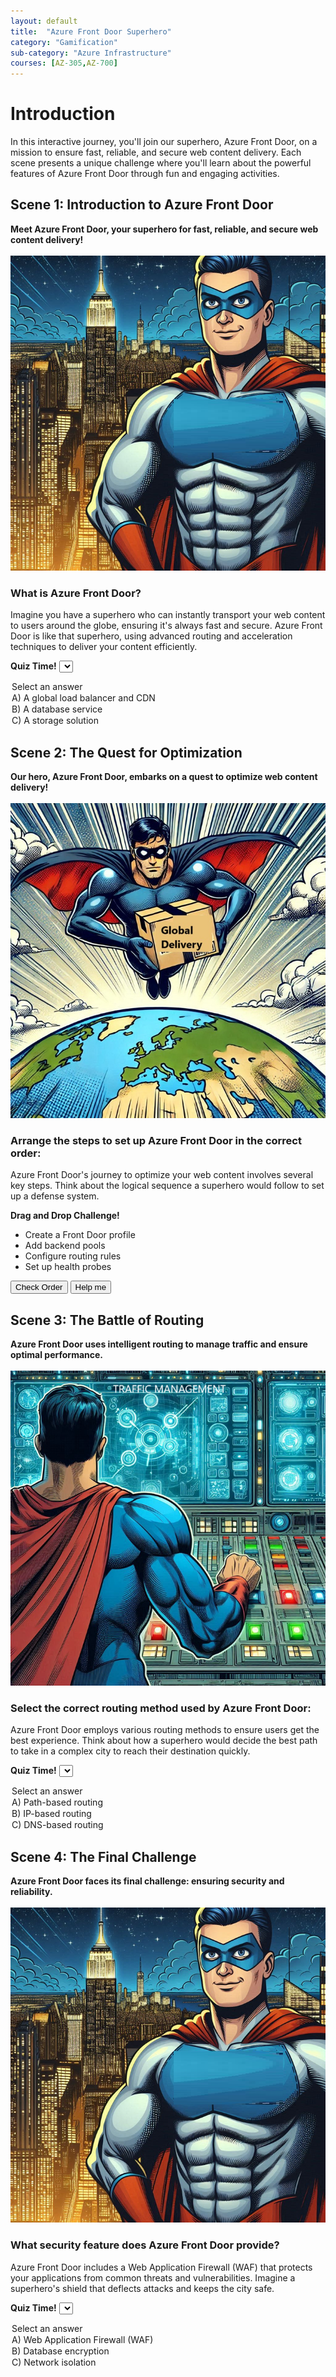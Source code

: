 ```yaml
---
layout: default
title:  "Azure Front Door Superhero"
category: "Gamification"
sub-category: "Azure Infrastructure"
courses: [AZ-305,AZ-700]
---
```

# Introduction
In this interactive journey, you'll join our superhero, Azure Front Door, on a mission to ensure fast, reliable, and secure web content delivery. Each scene presents a unique challenge where you'll learn about the powerful features of Azure Front Door through fun and engaging activities.

## Scene 1: Introduction to Azure Front Door

**Meet Azure Front Door, your superhero for fast, reliable, and secure web content delivery!**
<br><br>
<a href="./images/fd1.png" download>
  <img src="./images/fd1.png" alt="Superhero flying">
</a>

### What is Azure Front Door?
Imagine you have a superhero who can instantly transport your web content to users around the globe, ensuring it's always fast and secure. Azure Front Door is like that superhero, using advanced routing and acceleration techniques to deliver your content efficiently.

**Quiz Time!**
<select id="quiz-dropdown-1" onchange="checkAnswer1()" class="styled-dropdown">
  <option value="">Select an answer</option>
  <option value="correct">A) A global load balancer and CDN</option>
  <option value="wrong1">B) A database service</option>
  <option value="wrong2">C) A storage solution</option>
</select>
<p id="feedback-1"></p>

<script>
  function checkAnswer1() {
    var dropdown = document.getElementById("quiz-dropdown-1");
    var feedback = document.getElementById("feedback-1");
    if (dropdown.value === "correct") {
      feedback.textContent = "Correct!";
      feedback.style.color = "green";
    } else {
      feedback.textContent = "Think about what a superhero for web content delivery would do.";
      feedback.style.color = "red";
    }
  }
</script>


## Scene 2: The Quest for Optimization

**Our hero, Azure Front Door, embarks on a quest to optimize web content delivery!**
<br><br>
<a href="./images/fd2.jpeg" download>
  <img src="./images/fd2.jpeg" alt="Superhero flying">
</a>

### Arrange the steps to set up Azure Front Door in the correct order:
Azure Front Door's journey to optimize your web content involves several key steps. Think about the logical sequence a superhero would follow to set up a defense system.

**Drag and Drop Challenge!**
<ul id="sortable-setup" class="styled-list">
  <li class="ui-state-default" data-order="1">Create a Front Door profile</li>
  <li class="ui-state-default" data-order="2">Add backend pools</li>
  <li class="ui-state-default" data-order="3">Configure routing rules</li>
  <li class="ui-state-default" data-order="4">Set up health probes</li>
</ul>

<button onclick="checkOrderSetup()">Check Order</button>
<button onclick="helpMeSetup()">Help me</button>

<p id="feedback-setup"></p>

<script src="https://code.jquery.com/jquery-3.6.0.min.js"></script>
<script src="https://code.jquery.com/ui/1.12.1/jquery-ui.min.js"></script>
<link rel="stylesheet" href="https://code.jquery.com/ui/1.12.1/themes/base/jquery-ui.css">

<script>
  $(function() {
    $("#sortable-setup").sortable();
    $("#sortable-setup").disableSelection();
  });

  function checkOrderSetup() {
    var items = $("#sortable-setup li");
    var correct = true;
    items.each(function(index) {
      if ($(this).data("order") !== index + 1) {
        correct = false;
      }
    });
    var feedback = document.getElementById("feedback-setup");
    if (correct) {
      feedback.textContent = "Correct order!";
      feedback.style.color = "green";
    } else {
      feedback.textContent = "Think about the logical sequence of setting up a defense system.";
      feedback.style.color = "red";
    }
  }

  function helpMeSetup() {
    var items = $("#sortable-setup li").sort(function(a, b) {
      return $(a).data("order") - $(b).data("order");
    });
    $("#sortable-setup").html(items);
    document.getElementById("feedback-setup").textContent = "Here is the correct order.";
    document.getElementById("feedback-setup").style.color = "blue";
  }
</script>

## Scene 3: The Battle of Routing

**Azure Front Door uses intelligent routing to manage traffic and ensure optimal performance.**
<br><br>
<a href="./images/fd3.png" download>
  <img src="./images/fd3.png" alt="Superhero flying">
</a>

### Select the correct routing method used by Azure Front Door:
Azure Front Door employs various routing methods to ensure users get the best experience. Think about how a superhero would decide the best path to take in a complex city to reach their destination quickly.

**Quiz Time!**
<select id="quiz-dropdown-2" onchange="checkAnswer2()" class="styled-dropdown">
  <option value="">Select an answer</option>
  <option value="correct">A) Path-based routing</option>
  <option value="wrong1">B) IP-based routing</option>
  <option value="wrong2">C) DNS-based routing</option>
</select>
<p id="feedback-2"></p>

<script>
  function checkAnswer2() {
    var dropdown = document.getElementById("quiz-dropdown-2");
    var feedback = document.getElementById("feedback-2");
    if (dropdown.value === "correct") {
      feedback.textContent = "Correct!";
      feedback.style.color = "green";
    } else {
      feedback.textContent = "Think about the best path a superhero would take to navigate a city.";
      feedback.style.color = "red";
    }
  }
</script>

## Scene 4: The Final Challenge

**Azure Front Door faces its final challenge: ensuring security and reliability.**
<br><br>
<a href="./images/fd1.png" download>
  <img src="./images/fd1.png" alt="Superhero flying">
</a>

### What security feature does Azure Front Door provide?
Azure Front Door includes a Web Application Firewall (WAF) that protects your applications from common threats and vulnerabilities. Imagine a superhero's shield that deflects attacks and keeps the city safe.

**Quiz Time!**
<select id="quiz-dropdown-3" onchange="checkAnswer3()" class="styled-dropdown">
  <option value="">Select an answer</option>
  <option value="correct">A) Web Application Firewall (WAF)</option>
  <option value="wrong1">B) Database encryption</option>
  <option value="wrong2">C) Network isolation</option>
</select>
<p id="feedback-3"></p>

<script>
  function checkAnswer3() {
    var dropdown = document.getElementById("quiz-dropdown-3");
    var feedback = document.getElementById("feedback-3");
    if (dropdown.value === "correct") {
      feedback.textContent = "Correct!";
      feedback.style.color = "green";
    } else {
      feedback.textContent = "Think about a superhero's shield that protects against attacks.";
      feedback.style.color = "red";
    }
  }
</script>


